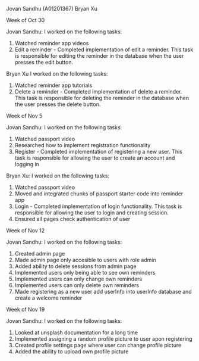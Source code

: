 Jovan Sandhu (A01201367)
Bryan Xu

Week of Oct 30

Jovan Sandhu:
I worked on the following tasks:
1. Watched reminder app videos
2. Edit a reminder - Completed implementation of edit a reminder. This task is responsible for editing the reminder in the database when the user presses the edit button.

Bryan Xu
I worked on the following tasks:
1. Watched reminder app tutorials
2. Delete a reminder - Completed implementation of delete a reminder. This task is responsible for deleting the reminder in the database when the user presses the delete button.

Week of Nov 5

Jovan Sandhu:
I worked on the following tasks:
1. Watched passport video
2. Researched how to implement registration functionality
3. Register - Completed implementation of registering a new user. This task is responsible for allowing the user to create an account and logging in

Bryan Xu:
I worked on the following tasks:
1. Watched passport video
2. Moved and integrated chunks of passport starter code into reminder app
3. Login - Completed implementation of login functionality. This task is responsible for allowing the user to login and creating session.
4. Ensured all pages check authentication of user

Week of Nov 12

Jovan Sandhu:
I worked on the following tasks:
1. Created admin page
2. Made admin page only accesible to users with role admin
3. Added ability to delete sessions from admin page
4. Implemented users only being able to see own reminders
5. Implemented users can only change own reminders
6. Implemented users can only delete own reminders
7. Made registering as a new user add userInfo into userInfo database and create a welcome reminder

Week of Nov 19

Jovan Sandhu:
I worked on the following tasks:
1. Looked at unsplash documentation for a long time
2. Implemented assigning a random profile picture to user apon registering
3. Created profile settings page where user can change profile picture
4. Added the ability to upload own profile picture
